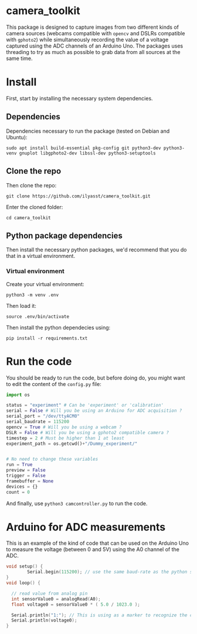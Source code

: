 # camera_toolkit

This package is designed to capture images from two different kinds of camera sources (webcams compatible with `opencv` and DSLRs compatible with `gphoto2`) while simultaneously recording the value of a voltage captured using the ADC channels of an Arduino Uno. The packages uses threading to try as much as possible to grab data from all sources at the same time.

# Install

First, start by installing the necessary system dependencies.

## Dependencies

Dependencies necessary to run the package (tested on Debian and Ubuntu):

`sudo apt install build-essential pkg-config git python3-dev python3-venv gnuplot libgphoto2-dev libssl-dev python3-setuptools`

## Clone the repo

Then clone the repo:

`git clone https://github.com/ilyasst/camera_toolkit.git`

Enter the cloned folder:

`cd camera_toolkit`

## Python package dependencies

Then install the necessary python packages, we'd recommend that you do that in a virtual environment.

### Virtual environment

Create your virtual environment:

`python3 -m venv .env`

Then load it:

`source .env/bin/activate`

Then install the python dependecies using:

`pip install -r requirements.txt`

# Run the code

You should be ready to run the code, but before doing do, you might want to edit the content of the `config.py` file:

```python
import os

status = "experiment" # Can be 'experiment' or 'calibration'
serial = False # Will you be using an Arduino for ADC acquisition ?
serial_port = "/dev/ttyACM0"
serial_baudrate = 115200
opencv = True # Will you be using a webcam ?
DSLR = False # Will you be using a gphoto2 compatible camera ?
timestep = 2 # Must be higher than 1 at least
experiment_path = os.getcwd()+"/Dummy_experiment/"


# No need to change these variables
run = True
preview = False
trigger = False
framebuffer = None
devices = {}
count = 0
```

And finally, use `python3 camcontroller.py` to run the code.


# Arduino for ADC measurements

This is an example of the kind of code that can be used on the Arduino Uno to measure the voltage (between 0 and 5V) using the A0 channel of the ADC.

```c                                       
void setup() {
        Serial.begin(115200); // use the same baud-rate as the python side
}
void loop() {

  // read value from analog pin
  int sensorValue0 = analogRead(A0);
  float voltage0 = sensorValue0 * ( 5.0 / 1023.0 );

  Serial.println("1:"); // This is using as a marker to recognize the channel
  Serial.println(voltage0);
}
```